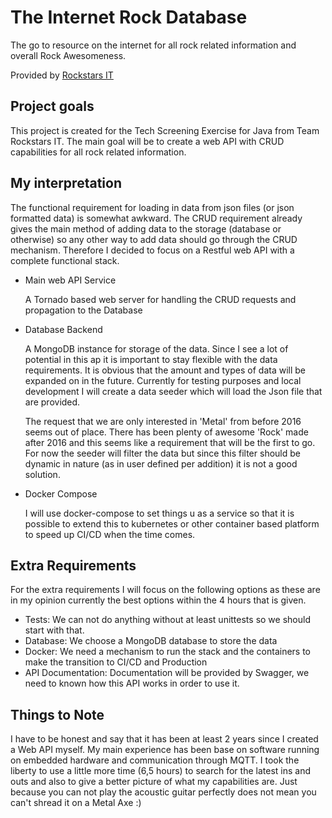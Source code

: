 
# The Internet Rock Database
 
The go to resource on the internet for all rock related information and overall Rock Awesomeness.

Provided by [Rockstars IT](https://www.teamrockstars.nl/)

## Project goals

This project is created for the Tech Screening Exercise for Java from Team Rockstars IT. The main goal will be to
create a web API with CRUD capabilities for all rock related information.

## My interpretation

The functional requirement for loading in data from json files (or json formatted data) is somewhat awkward.
The CRUD requirement already gives the main method of adding data to the storage (database or otherwise) so any other
way to add data should go through the CRUD mechanism. Therefore I decided to focus on a Restful web API with a complete
functional stack.

- Main web API Service

    A Tornado based web server for handling the CRUD requests and propagation to the Database

- Database Backend

    A MongoDB instance for storage of the data. Since I see a lot of potential in this ap it is important to stay
    flexible with the data requirements. It is obvious that the amount and types of data will be expanded on in the
    future. Currently for testing purposes and local development I will create a data seeder which will load 
    the Json file that are provided.
    
    The request that we are only interested in 'Metal' from before 2016 seems out of place. There has been plenty of
    awesome 'Rock' made after 2016 and this seems like a requirement that will be the first to go. For now the seeder
    will filter the data but since this filter should be dynamic in nature (as in user defined per addition) it is not 
    a good solution.

- Docker Compose

    I will use docker-compose to set things u as a service so that it is possible to extend this to kubernetes or other
    container based platform to speed up CI/CD when the time comes.


## Extra Requirements

For the extra requirements I will focus on the following options as these are in my opinion currently the best options
within the 4 hours that is given.

- Tests: We can not do anything without at least unittests so we should start with that. 
- Database: We choose a MongoDB database to store the data
- Docker: We need a mechanism to run the stack and the containers to make the transition to CI/CD and Production
- API Documentation: Documentation will be provided by Swagger, we need to known how this API works in order to use it.


## Things to Note

I have to be honest and say that it has been at least 2 years since I created a Web API myself. My main experience has
been base on software running on embedded hardware and communication through MQTT. I took the liberty to use a little
more time (6,5 hours) to search for the latest ins and outs and also to give a better picture of what my capabilities
are. Just because you can not play the acoustic guitar perfectly does not mean you can't shread it on a Metal Axe :)